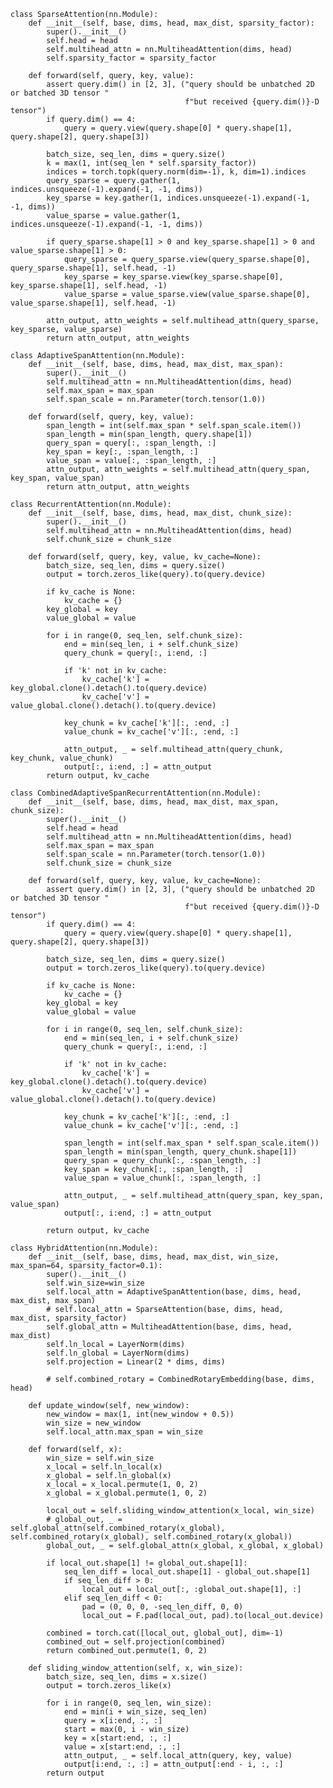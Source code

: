     
    class SparseAttention(nn.Module):
        def __init__(self, base, dims, head, max_dist, sparsity_factor):
            super().__init__()
            self.head = head
            self.multihead_attn = nn.MultiheadAttention(dims, head)
            self.sparsity_factor = sparsity_factor
    
        def forward(self, query, key, value):
            assert query.dim() in [2, 3], ("query should be unbatched 2D or batched 3D tensor "
                                           f"but received {query.dim()}-D tensor")
            if query.dim() == 4:
                query = query.view(query.shape[0] * query.shape[1], query.shape[2], query.shape[3])
    
            batch_size, seq_len, dims = query.size()
            k = max(1, int(seq_len * self.sparsity_factor))
            indices = torch.topk(query.norm(dim=-1), k, dim=1).indices
            query_sparse = query.gather(1, indices.unsqueeze(-1).expand(-1, -1, dims))
            key_sparse = key.gather(1, indices.unsqueeze(-1).expand(-1, -1, dims))
            value_sparse = value.gather(1, indices.unsqueeze(-1).expand(-1, -1, dims))
    
            if query_sparse.shape[1] > 0 and key_sparse.shape[1] > 0 and value_sparse.shape[1] > 0:
                query_sparse = query_sparse.view(query_sparse.shape[0], query_sparse.shape[1], self.head, -1)
                key_sparse = key_sparse.view(key_sparse.shape[0], key_sparse.shape[1], self.head, -1)
                value_sparse = value_sparse.view(value_sparse.shape[0], value_sparse.shape[1], self.head, -1)
    
            attn_output, attn_weights = self.multihead_attn(query_sparse, key_sparse, value_sparse)
            return attn_output, attn_weights
    
    class AdaptiveSpanAttention(nn.Module):
        def __init__(self, base, dims, head, max_dist, max_span):
            super().__init__()
            self.multihead_attn = nn.MultiheadAttention(dims, head)
            self.max_span = max_span
            self.span_scale = nn.Parameter(torch.tensor(1.0))
    
        def forward(self, query, key, value):
            span_length = int(self.max_span * self.span_scale.item())
            span_length = min(span_length, query.shape[1])
            query_span = query[:, :span_length, :]
            key_span = key[:, :span_length, :]
            value_span = value[:, :span_length, :]
            attn_output, attn_weights = self.multihead_attn(query_span, key_span, value_span)
            return attn_output, attn_weights
    
    class RecurrentAttention(nn.Module):
        def __init__(self, base, dims, head, max_dist, chunk_size):
            super().__init__()
            self.multihead_attn = nn.MultiheadAttention(dims, head)
            self.chunk_size = chunk_size
    
        def forward(self, query, key, value, kv_cache=None):
            batch_size, seq_len, dims = query.size()
            output = torch.zeros_like(query).to(query.device)
    
            if kv_cache is None:
                kv_cache = {}
            key_global = key
            value_global = value
    
            for i in range(0, seq_len, self.chunk_size):
                end = min(seq_len, i + self.chunk_size)
                query_chunk = query[:, i:end, :]
    
                if 'k' not in kv_cache:
                    kv_cache['k'] = key_global.clone().detach().to(query.device)
                    kv_cache['v'] = value_global.clone().detach().to(query.device)
    
                key_chunk = kv_cache['k'][:, :end, :]
                value_chunk = kv_cache['v'][:, :end, :]
    
                attn_output, _ = self.multihead_attn(query_chunk, key_chunk, value_chunk)
                output[:, i:end, :] = attn_output
            return output, kv_cache
    
    class CombinedAdaptiveSpanRecurrentAttention(nn.Module):
        def __init__(self, base, dims, head, max_dist, max_span, chunk_size):
            super().__init__()
            self.head = head
            self.multihead_attn = nn.MultiheadAttention(dims, head)
            self.max_span = max_span
            self.span_scale = nn.Parameter(torch.tensor(1.0))
            self.chunk_size = chunk_size
    
        def forward(self, query, key, value, kv_cache=None):
            assert query.dim() in [2, 3], ("query should be unbatched 2D or batched 3D tensor "
                                           f"but received {query.dim()}-D tensor")
            if query.dim() == 4:
                query = query.view(query.shape[0] * query.shape[1], query.shape[2], query.shape[3])
    
            batch_size, seq_len, dims = query.size()
            output = torch.zeros_like(query).to(query.device)
    
            if kv_cache is None:
                kv_cache = {}
            key_global = key
            value_global = value
    
            for i in range(0, seq_len, self.chunk_size):
                end = min(seq_len, i + self.chunk_size)
                query_chunk = query[:, i:end, :]
    
                if 'k' not in kv_cache:
                    kv_cache['k'] = key_global.clone().detach().to(query.device)
                    kv_cache['v'] = value_global.clone().detach().to(query.device)
    
                key_chunk = kv_cache['k'][:, :end, :]
                value_chunk = kv_cache['v'][:, :end, :]
    
                span_length = int(self.max_span * self.span_scale.item())
                span_length = min(span_length, query_chunk.shape[1])
                query_span = query_chunk[:, :span_length, :]
                key_span = key_chunk[:, :span_length, :]
                value_span = value_chunk[:, :span_length, :]
    
                attn_output, _ = self.multihead_attn(query_span, key_span, value_span)
                output[:, i:end, :] = attn_output
    
            return output, kv_cache
    
    class HybridAttention(nn.Module):
        def __init__(self, base, dims, head, max_dist, win_size, max_span=64, sparsity_factor=0.1): 
            super().__init__()
            self.win_size=win_size
            self.local_attn = AdaptiveSpanAttention(base, dims, head, max_dist, max_span)
            # self.local_attn = SparseAttention(base, dims, head, max_dist, sparsity_factor)
            self.global_attn = MultiheadAttention(base, dims, head, max_dist)
            self.ln_local = LayerNorm(dims)
            self.ln_global = LayerNorm(dims)
            self.projection = Linear(2 * dims, dims)
            
            # self.combined_rotary = CombinedRotaryEmbedding(base, dims, head)
    
        def update_window(self, new_window):
            new_window = max(1, int(new_window + 0.5))
            win_size = new_window
            self.local_attn.max_span = win_size
    
        def forward(self, x): 
            win_size = self.win_size
            x_local = self.ln_local(x)
            x_global = self.ln_global(x)
            x_local = x_local.permute(1, 0, 2)  
            x_global = x_global.permute(1, 0, 2) 
    
            local_out = self.sliding_window_attention(x_local, win_size)
            # global_out, _ = self.global_attn(self.combined_rotary(x_global), self.combined_rotary(x_global), self.combined_rotary(x_global))
            global_out, _ = self.global_attn(x_global, x_global, x_global)
    
            if local_out.shape[1] != global_out.shape[1]:
                seq_len_diff = local_out.shape[1] - global_out.shape[1]
                if seq_len_diff > 0:
                    local_out = local_out[:, :global_out.shape[1], :]
                elif seq_len_diff < 0:
                    pad = (0, 0, 0, -seq_len_diff, 0, 0)
                    local_out = F.pad(local_out, pad).to(local_out.device)
    
            combined = torch.cat([local_out, global_out], dim=-1)
            combined_out = self.projection(combined)
            return combined_out.permute(1, 0, 2) 
    
        def sliding_window_attention(self, x, win_size):
            batch_size, seq_len, dims = x.size()
            output = torch.zeros_like(x)
    
            for i in range(0, seq_len, win_size):
                end = min(i + win_size, seq_len)
                query = x[i:end, :, :]
                start = max(0, i - win_size)
                key = x[start:end, :, :]
                value = x[start:end, :, :]
                attn_output, _ = self.local_attn(query, key, value)
                output[i:end, :, :] = attn_output[:end - i, :, :]
            return output
